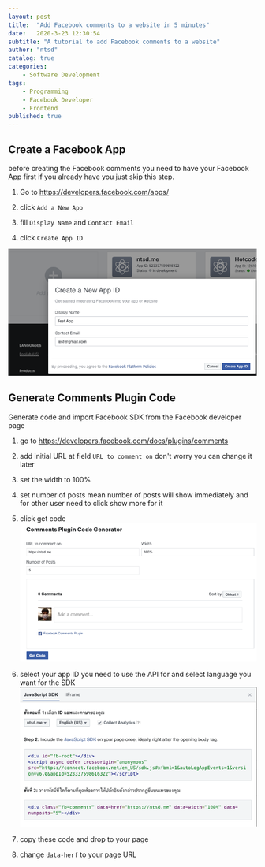 ```yaml
---
layout: post
title:  "Add Facebook comments to a website in 5 minutes"
date:   2020-3-23 12:30:54
subtitle: "A tutorial to add Facebook comments to a website"
author: "ntsd"
catalog: true
categories:
    - Software Development
tags:
    - Programming
    - Facebook Developer
    - Frontend
published: true
---
```


## Create a Facebook App

before creating the Facebook comments you need to have your Facebook App first if you already have you just skip this step.

1. Go to <https://developers.facebook.com/apps/>

2. click `Add a New App`

3. fill `Display Name` and `Contact Email`

4. click `Create App ID`

![Create a Facebook App](/img/in-post/2020-3-23-add-facebook-comments-to-your-website/0.png)

## Generate Comments Plugin Code

Generate code and import Facebook SDK from the Facebook developer page

1. go to <https://developers.facebook.com/docs/plugins/comments>

2. add initial URL at field `URL to comment on` don't worry you can change it later

3. set the width to 100%

4. set number of posts mean number of posts will show immediately and for other user need to click show more for it

5. click get code
![get Facebook comment code](/img/in-post/2020-3-23-add-facebook-comments-to-your-website/1.png)

6. select your app ID you need to use the API for and select language you want for the SDK
![select your app ID you need to use the API for and select language you want for the SDK](/img/in-post/2020-3-23-add-facebook-comments-to-your-website/2.png)

7. copy these code and drop to your page

8. change `data-herf` to your page URL
